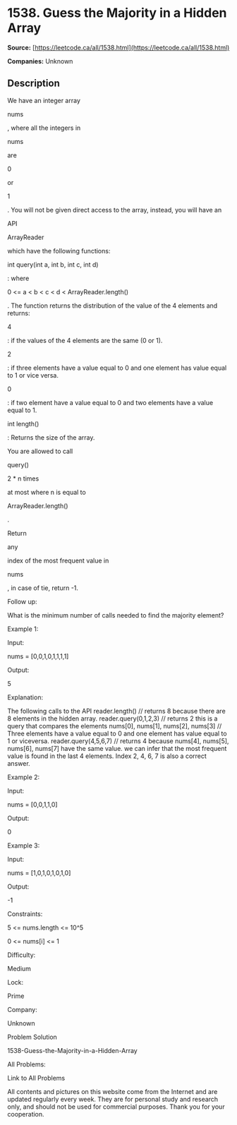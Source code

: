 # 1538. Guess the Majority in a Hidden Array

**Source:** [https://leetcode.ca/all/1538.html](https://leetcode.ca/all/1538.html)

**Companies:** Unknown

## Description

We have an integer array

nums

, where all the integers
            in

nums

are

0

or

1

. You will
            not be given direct access to the array, instead, you will have
            an

API

ArrayReader

which have the following
            functions:

int query(int a, int b, int c, int d)

: where

0 <= a < b
                    < c < d < ArrayReader.length()

. The function
                    returns the distribution of the value of the 4 elements and returns:

4

: if the values of the 4 elements are the same (0 or
                            1).

2

: if three elements have a value equal
                            to 0 and one element has value equal to 1 or vice versa.

0

: if two element have a value equal to 0
                            and two elements have a value equal to 1.

int length()

: Returns the size of the array.

You are allowed to call

query()

2 * n times

at
                most where n is equal to

ArrayReader.length()

.

Return

any

index of the most frequent value in

nums

, in
                case of tie, return -1.

Follow up:

What is the minimum number of calls needed to find the
                majority element?

Example 1:

Input:

nums = [0,0,1,0,1,1,1,1]

Output:

5

Explanation:

The following calls to the API
reader.length() // returns 8 because there are 8 elements in the hidden array.
reader.query(0,1,2,3) // returns 2 this is a query that compares the elements nums[0], nums[1], nums[2], nums[3]
// Three elements have a value equal to 0 and one element has value equal to 1 or viceversa.
reader.query(4,5,6,7) // returns 4 because nums[4], nums[5], nums[6], nums[7] have the same value.
we can infer that the most frequent value is found in the last 4 elements.
Index 2, 4, 6, 7 is also a correct answer.

Example 2:

Input:

nums = [0,0,1,1,0]

Output:

0

Example 3:

Input:

nums = [1,0,1,0,1,0,1,0]

Output:

-1

Constraints:

5 <= nums.length <= 10^5

0 <= nums[i] <= 1

Difficulty:

Medium

Lock:

Prime

Company:

Unknown

Problem Solution

1538-Guess-the-Majority-in-a-Hidden-Array

All Problems:

Link to All Problems

All contents and pictures on this website come from the Internet and are updated regularly every week. They are for personal study and research only, and should not be used for commercial purposes. Thank you for your cooperation.


